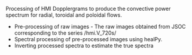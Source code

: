 Processing of HMI Dopplergrams to produce the convective power spectrum
for radial, toroidal and poloidal flows.

* Pre-processing of raw images - The raw images obtained from JSOC corresponding to the series /hmi.V_720s/
* Spectral processing of pre-processed images using healPy.
* Inverting processed spectra to estimate the true spectra
